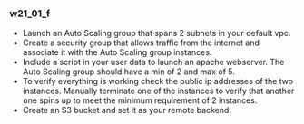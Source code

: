 ### w21_01_f

- Launch an Auto Scaling group that spans 2 subnets in your default vpc.
- Create a security group that allows traffic from the internet and associate it with the Auto Scaling group instances.
- Include a script in your user data to launch an apache webserver. The Auto Scaling group should have a min of 2 and max of 5.
- To verify everything is working check the public ip addresses of the two instances. Manually terminate one of the instances to verify that another one spins up to meet the minimum requirement of 2 instances.
- Create an S3 bucket and set it as your remote backend.